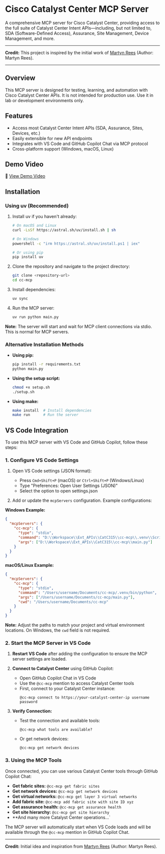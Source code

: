 # Cisco Catalyst Center MCP Server

A comprehensive MCP server for Cisco Catalyst Center, providing access to the full suite of Catalyst Center Intent APIs—including, but not limited to, SDA (Software-Defined Access), Assurance, Site Management, Device Management, and more.

---

**Credit:** This project is inspired by the initial work of [Martyn Rees](https://github.com/martynrees/sda-mcp) (Author: Martyn Rees).

---

## Overview

This MCP server is designed for testing, learning, and automation with Cisco Catalyst Center APIs. It is not intended for production use. Use it in lab or development environments only.

## Features

- Access most Catalyst Center Intent APIs (SDA, Assurance, Sites, Devices, etc.)
- Easily extensible for new API endpoints
- Integrates with VS Code and GitHub Copilot Chat via MCP protocol
- Cross-platform support (Windows, macOS, Linux)

## Demo Video

🎥 [View Demo Video](https://app.vidcast.io/share/74a44822-0eaa-473d-8ea5-586572180013?playerMode=vidcast)

## Installation

### Using uv (Recommended)

1. Install uv if you haven't already:
   ```bash
   # On macOS and Linux
   curl -LsSf https://astral.sh/uv/install.sh | sh

   # On Windows
   powershell -c "irm https://astral.sh/uv/install.ps1 | iex"

   # Or using pip
   pip install uv
   ```

2. Clone the repository and navigate to the project directory:
   ```bash
   git clone <repository-url>
   cd cc-mcp
   ```

3. Install dependencies:
   ```bash
   uv sync
   ```

4. Run the MCP server:
   ```bash
   uv run python main.py
   ```

**Note:** The server will start and wait for MCP client connections via stdio. This is normal for MCP servers.

### Alternative Installation Methods

- **Using pip:**
  ```bash
  pip install -r requirements.txt
  python main.py
  ```
- **Using the setup script:**
  ```bash
  chmod +x setup.sh
  ./setup.sh
  ```
- **Using make:**
  ```bash
  make install  # Install dependencies
  make run      # Run the server
  ```

## VS Code Integration

To use this MCP server with VS Code and GitHub Copilot, follow these steps:

### 1. Configure VS Code Settings

1. Open VS Code settings (JSON format):
   - Press `Cmd+Shift+P` (macOS) or `Ctrl+Shift+P` (Windows/Linux)
   - Type "Preferences: Open User Settings (JSON)"
   - Select the option to open settings.json

2. Add or update the `mcpServers` configuration. Example configurations:

**Windows Example:**
```json
{
  "mcpServers": {
    "cc-mcp": {
      "type": "stdio",
      "command": "D:\\Workspace\\Ext_APIs\\CatC315\\cc-mcp\\.venv\\Scripts\\python.exe",
      "args": ["D:\\Workspace\\Ext_APIs\\CatC315\\cc-mcp\\main.py"]
    }
  }
}
```

**macOS/Linux Example:**
```json
{
  "mcpServers": {
    "cc-mcp": {
      "type": "stdio",
      "command": "/Users/username/Documents/cc-mcp/.venv/bin/python",
      "args": ["/Users/username/Documents/cc-mcp/main.py"],
      "cwd": "/Users/username/Documents/cc-mcp"
    }
  }
}
```

**Note:** Adjust the paths to match your project and virtual environment locations. On Windows, the `cwd` field is not required.

### 2. Start the MCP Server in VS Code

1. **Restart VS Code** after adding the configuration to ensure the MCP server settings are loaded.

2. **Connect to Catalyst Center** using GitHub Copilot:
   - Open GitHub Copilot Chat in VS Code
   - Use the `@cc-mcp` mention to access Catalyst Center tools
   - First, connect to your Catalyst Center instance:
     ```
     @cc-mcp connect to https://your-catalyst-center-ip username password
     ```

3. **Verify Connection:**
   - Test the connection and available tools:
     ```
     @cc-mcp what tools are available?
     ```
   - Or get network devices:
     ```
     @cc-mcp get network devices
     ```

### 3. Using the MCP Tools

Once connected, you can use various Catalyst Center tools through GitHub Copilot Chat:

- **Get fabric sites:** `@cc-mcp get fabric sites`
- **Get network devices:** `@cc-mcp get network devices`
- **Get virtual networks:** `@cc-mcp get layer 3 virtual networks`
- **Add fabric site:** `@cc-mcp add fabric site with site ID xyz`
- **Get assurance health:** `@cc-mcp get assurance health`
- **Get site hierarchy:** `@cc-mcp get site hierarchy`
- **And many more Catalyst Center operations...`

The MCP server will automatically start when VS Code loads and will be available through the `@cc-mcp` mention in GitHub Copilot Chat.

---

**Credit:** Initial idea and inspiration from [Martyn Rees](https://github.com/martynrees/sda-mcp) (Author: Martyn Rees).

